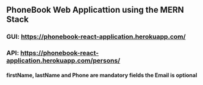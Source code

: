 ## PhoneBook Web Applicattion using the MERN Stack

### GUI: https://phonebook-react-application.herokuapp.com/

### API: https://phonebook-react-application.herokuapp.com/persons/

 
 
#### firstName, lastName and Phone are mandatory fields the Email is optional
